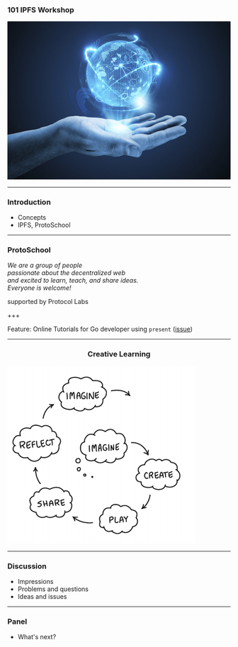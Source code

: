 ### 101 IPFS Workshop

![global_systems_at_hand](assets/image/global_systems_at_hand.jpg)

---

### Introduction

- Concepts
- IPFS, ProtoSchool

---

### ProtoSchool

_We are a group of people <br>passionate about the decentralized web <br>and excited to learn, teach, and share ideas. 
<br>Everyone is welcome!_

supported by Protocol Labs

+++

Feature: Online Tutorials for Go developer using ```present``` ([issue](https://github.com/ProtoSchool/protoschool.github.io/issues/172))

---

<h3 align="center"> Creative Learning </h3>

![creative learning](assets/image/learningCreativeLearning.png)

---

### Discussion

- Impressions
- Problems and questions
- Ideas and issues

---

### Panel

- What's next?
